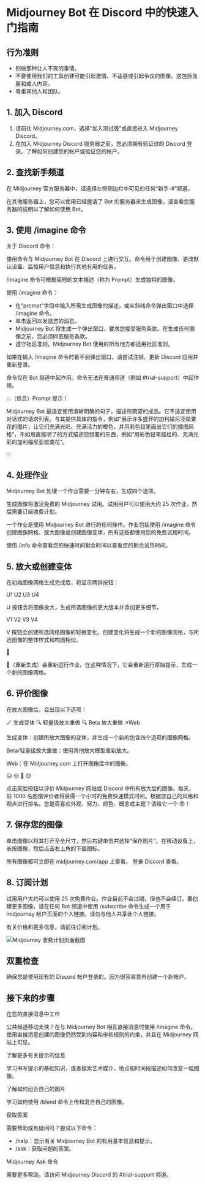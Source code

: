 # Midjourney Bot 在 Discord 中的快速入门指南

## 行为准则

- 别做那种让人不爽的事情。
- 不要使用我们的工具创建可能引起激情、不适感或引起争议的图像。这包括血腥和成人内容。
- 尊重其他人和团队。

## 1. 加入 Discord

1. 请前往 Midjourney.com，选择“加入测试版”或直接进入 Midjourney Discord。
2. 在加入 Midjourney Discord 服务器之前，您必须拥有验证过的 Discord 登录。了解如何创建您的帐户或验证您的帐户。

## 2. 查找新手频道

在 Midjourney 官方服务器中，请选择左侧侧边栏中可见的任何“新手-#”频道。

在其他服务器上，您可以使用已经邀请了 Bot 的服务器来生成图像。请查看您服务器的说明以了解如何使用 Bot。

## 3. 使用 /imagine 命令

关于 Discord 命令：

使用命令与 Midjourney Bot 在 Discord 上进行交互。命令用于创建图像、更改默认设置、监控用户信息和执行其他有用的任务。

/imagine 命令可根据简短的文本描述（称为 Prompt）生成独特的图像。

使用 /imagine 命令：

- 在“prompt”字段中输入所需生成图像的描述，或从斜线命令弹出窗口中选择 /imagine 命令。
- 单击返回以发送您的消息。
- Midjourney Bot 将生成一个弹出窗口，要求您接受服务条款。在生成任何图像之前，您必须同意服务条款。
- 遵守社区准则。Midjourney Bot 使用的所有地方都适用社区准则。

如果在输入 /imagine 命令时看不到弹出窗口，请尝试注销、更新 Discord 应用并重新登录。

命令仅在 Bot 频道中起作用。命令无法在普通频道（例如 #trial-support）中起作用。

:::（信息）Prompt 提示！

Midjourney Bot 最适宜使用清晰明确的句子，描述所期望的成品。它不适宜使用对话式的请求列表。与其提供具体的指令，例如“展示许多盛开的加利福尼亚罂粟花的图片，让它们充满光彩、充满活力的橙色，并用彩色铅笔画出它们的插图风格”，不如用直接明了的方式描述您想要的东西，例如“用彩色铅笔插绘的、充满光彩的加利福尼亚罂粟花”。

:::

## 4. 处理作业

Midjourney Bot 处理一个作业需要一分钟左右，生成四个选项。

生成图像将激活免费的 Midjourney 试用。试用用户可以使用大约 25 次作业，然后需要订阅收费计划。

一个作业是使用 Midjourney Bot 进行的任何操作。作业包括使用 /imagine 命令创建图像网格、放大图像或创建图像变体，所有这些都使用您的免费试用时间。

使用 /info 命令查看您的快速时间剩余时间以查看您的剩余试用时间。

## 5. 放大或创建变体

在初始图像网格生成完成后，将显示两排按钮：

U1 U2 U3 U4

U 按钮会将图像放大，生成所选图像的更大版本并添加更多细节。

V1 V2 V3 V4

V 按钮会创建所选网格图像的轻微变化。创建变化将生成一个新的图像网格，与所选图像的整体样式和构图相似。

🔄

🔄（重新生成）会重新运行作业。在这种情况下，它会重新运行原始提示，生成一个新的图像网格。

## 6. 评价图像

在放大图像后，会出现以下选项：

🪄 生成变体 🔍 轻量级放大重做 🔍 Beta 放大重做 ↗️Web

生成变体：创建所放大图像的变体，并生成一个新的包含四个选项的图像网格。

Beta/轻量级放大重做：使用其他放大模型重新放大。

Web：在 Midjourney.com 上打开图像库中的图像。

😖 😒 🙂 😍

点击笑脸按钮以评价 Midjourney 网站或 Discord 中所有放大后的图像。每天，前 1000 名图像评价者将获得一个小时的免费快速模式时间。根据您自己的风格和观点进行排名。您是否喜欢外观、努力、颜色、概念或主题？请给它一个 😍！

## 7. 保存您的图像

单击图像以将其打开至全尺寸，然后右键单击并选择“保存图片”。在移动设备上，长按图像，然后点击右上角的下载图标。

所有图像都可立即在 midjourney.com/app 上查看。 登录 Discord 查看。

## 8. 订阅计划

试用用户大约可以使用 25 次免费作业。作业目前不会过期，但也不会续订。要创建更多图像，请在任何 Bot 频道中使用 /subscribe 命令生成一个用于 midjourney 帐户页面的个人链接。请勿与他人共享此个人链接。

有关价格和更多信息，请前往订阅计划。

![Midjourney 收费计划页面截图](https://midjourney.com/static/site/upgrade-plan.PNG)

## 双重检查

确保您是使用现有的 Discord 帐户登录的。因为很容易意外创建一个新帐户。

## 接下来的步骤

在您的直接消息中工作

公共频道移动太快？在与 Midjourney Bot 相互直接消息时使用 /imagine 命令。使用直接消息创建的图像仍然受到内容和审核规则的约束，并且在 Midjourney 网站上可见。

了解更多有关提示的信息

学习书写提示的基础知识，或者探索艺术媒介、地点和时间段描述如何改变一幅图像。

了解如何组合自己的图片

学习如何使用 /blend 命令上传和混合自己的图像。

获取答案

需要帮助或有疑问吗？尝试以下命令：

- /help：显示有关 Midjourney Bot 的有用基本信息和提示。
- /ask：获取问题的答案。

Midjourney Ask 命令

需要更多帮助，请访问 Midjourney Discord 的 #trial-support 频道。